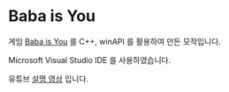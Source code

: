 # Baba is You
게임 [Baba is You](https://store.steampowered.com/app/736260/Baba_Is_You/) 를 C++, winAPI 를 활용하여 만든 모작입니다.

Microsoft Visual Studio IDE 를 사용하였습니다.

유튜브 [설명 영상](https://youtu.be/oWTdScm_5bA) 입니다.
